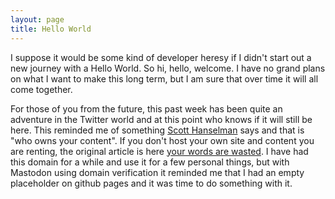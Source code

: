 ```yaml
---
layout: page
title: Hello World
---
```


I suppose it would be some kind of developer heresy if I didn't start out a new journey with a Hello World.  So hi, hello, welcome.  I have no grand plans on what I want to make this long term, but I am sure that over time it will all come together.  

For those of you from the future, this past week has been quite an adventure in the Twitter world and at this point who knows if it will still be here.  This reminded me of something [Scott Hanselman](https://www.hanselman.com/) says and that is "who owns your content".  If you don't host your own site and content you are renting, the original article is here [your words are wasted](https://www.hanselman.com/blog/your-words-are-wasted).  I have had this domain for a while and use it for a few personal things, but with Mastodon using domain verification it reminded me that I had an empty placeholder on github pages and it was time to do something with it.